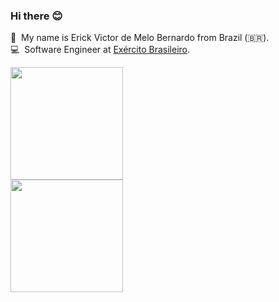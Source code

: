 ### Hi there 😊
👨 &nbsp;My name is Erick Victor de Melo Bernardo from Brazil (🇧🇷).<br>
💻 &nbsp;Software Engineer at [Exército Brasileiro](https://www.eb.mil.br).<br>

<div><a href="https://github.com/erickvictor"><img height="180em" src="https://github-readme-stats.vercel.app/api/top-langs/?username=erickvictor&layout=compact&langs_count=7&theme=dracula"/></a></div>
<div>
  <img height="180em" src="https://github-readme-stats.vercel.app/api?username=erickvictor&hide=stars&theme=tokyonight"/>
</div>


<!--
**erickvictor/erickvictor** is a ✨ _special_ ✨ repository because its `README.md` (this file) appears on your GitHub profile.

Here are some ideas to get you started:

- 🔭 I’m currently working on ...
- 🌱 I’m currently learning ...
- 👯 I’m looking to collaborate on ...
- 🤔 I’m looking for help with ...
- 💬 Ask me about ...
- 📫 How to reach me: ...
- 😄 Pronouns: ...
- ⚡ Fun fact: ...
-->
